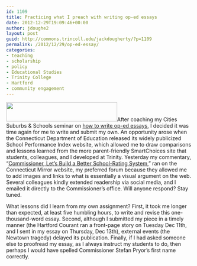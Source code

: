```yaml
---
id: 1109
title: Practicing what I preach with writing op-ed essays
date: 2012-12-29T19:09:46+00:00
author: jdoughe2
layout: post
guid: http://commons.trincoll.edu/jackdougherty/?p=1109
permalink: /2012/12/29/op-ed-essay/
categories:
- teaching
- scholarship
- policy
- Educational Studies
- Trinity College
- Hartford
- community engagement
---
```

<a href="http://commons.trincoll.edu/jackdougherty/2012/12/29/op-ed-essay/ctmirrorlogo/" rel="attachment wp-att-1110"><img class="alignright size-medium wp-image-1110" src="http://commons.trincoll.edu/jackdougherty/files/2012/12/CTMirrorLogo-300x52.gif" alt="" width="300" height="52" /></a>After coaching my Cities Suburbs & Schools seminar on <a href="http://commons.trincoll.edu/jackdougherty/2012/11/08/op-ed/" target="_blank">how to write op-ed essays</a>, I decided it was time again for me to write and submit my own. An opportunity arose when the Connecticut Department of Education released its widely publicized School Performance Index website, which allowed me to draw comparisons and lessons learned from the more parent-friendly SmartChoices site that students, colleagues, and I developed at Trinity. Yesterday my commentary, &#8220;<a href="http://www.ctmirror.org/story/18581/commissioner-pryor-lets-build-better-public-school-web-tool" target="_blank">Commissioner, Let&#8217;s Build a Better School-Rating System</a>,&#8221; ran on the Connecticut Mirror website, my preferred forum because they allowed me to add images and links to what is essentially a visual argument on the web. Several colleagues kindly extended readership via social media, and I emailed it directly to the Commissioner&#8217;s office. Will anyone respond? Stay tuned.

What lessons did I learn from my own assignment? First, it took me longer than expected, at least five humbling hours, to write and revise this one-thousand-word essay. Second, although I submitted my piece in a timely manner (the Hartford Courant ran a front-page story on Tuesday Dec 11th, and I sent in my essay on Thursday, Dec 13th), external events (the Newtown tragedy) delayed its publication. Finally, if I had asked someone else to proofread my essay, as I always instruct my students to do, then perhaps I would have spelled Commissioner Stefan Pryor&#8217;s first name correctly.
